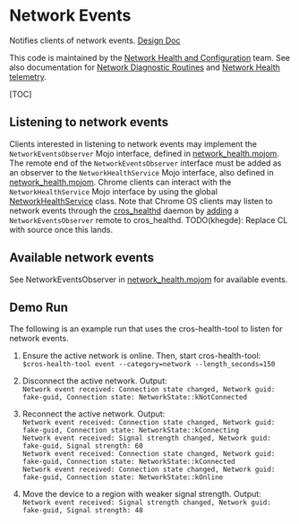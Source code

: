 # Network Events

Notifies clients of network events. [Design Doc]

This code is maintained by the [Network Health and Configuration] team. See also
documentation for [Network Diagnostic Routines] and [Network Health telemetry].

[TOC]

## Listening to network events

Clients interested in listening to network events may implement the
`NetworkEventsObserver` Mojo interface, defined in [network_health.mojom]. The
remote end of the `NetworkEventsObserver` interface must be added as an observer
to the `NetworkHealthService` Mojo interface, also defined in
[network_health.mojom]. Chrome clients can interact with the
`NetworkHealthService` Mojo interface by using the global
[NetworkHealthService] class. Note that Chrome OS clients may listen to
network events through the [cros_healthd] daemon by [adding] a
`NetworkEventsObserver` remote to cros_healthd. TODO(khegde): Replace CL with
source once this lands.

## Available network events

See NetworkEventsObserver in [network_health.mojom] for available events.

## Demo Run

The following is an example run that uses the cros-health-tool to listen for
network events.

1. Ensure the active network is online. Then, start cros-health-tool:\
`$cros-health-tool event --category=network --length_seconds=150`

2. Disconnect the active network. Output:\
`Network event received: Connection state changed, Network guid: fake-guid, Connection state: NetworkState::kNotConnected`

3. Reconnect the active network. Output:\
`Network event received: Connection state changed, Network guid: fake-guid, Connection state: NetworkState::kConnecting`\
`Network event received: Signal strength changed, Network guid: fake-guid, Signal strength: 60`\
`Network event received: Connection state changed, Network guid: fake-guid, Connection state: NetworkState::kConnected`\
`Network event received: Connection state changed, Network guid: fake-guid, Connection state: NetworkState::kOnline`

4. Move the device to a region with weaker signal strength. Output:\
`Network event received: Signal strength changed, Network guid: fake-guid, Signal strength: 48`

[Design Doc]: https://docs.google.com/document/d/18ehcBF2iC1rZDo9AV79-qJ5KUfSGIUeqX0bLDRD3XHI/edit?usp=sharing&resourcekey=0-1mYPArwll_OTBaKgQ1qeDw
[Network Health and Configuration]: https://docs.google.com/document/d/10DSy-jZXaRo9I9aq1UqERy76t7HkgGvInWk57pHEkzg
[Network Diagnostic Routines]: https://source.chromium.org/chromium/chromium/src/+/master:chrome/browser/chromeos/net/network_diagnostics/README.md
[Network Health telemetry]: https://source.chromium.org/chromium/chromium/src/+/master:chromeos/services/network_health/public/mojom/network_health.mojom
[network_health.mojom]: https://source.chromium.org/chromiumos/chromiumos/codesearch/+/main:src/platform2/diagnostics/mojo/network_health.mojom
[NetworkHealthService]: https://source.chromium.org/chromium/chromium/src/+/master:chrome/browser/chromeos/net/network_health/network_health_service.h
[cros_healthd]: https://source.chromium.org/chromiumos/chromiumos/codesearch/+/main:src/platform2/diagnostics/cros_healthd/
[adding]: https://chromium-review.googlesource.com/c/chromiumos/platform2/+/2627331/8/diagnostics/mojo/cros_healthd.mojom#465

